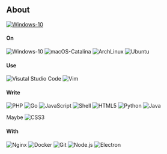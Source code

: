 ## About

[![Windows-10](https://img.shields.io/badge/lintmx-com-0078d6?style=for-the-badge)](https://lintmx.com)

#### On

![Windows-10](https://img.shields.io/badge/Windows-10-0078d6?style=flat-square&logo=windows&logoColor=0078d6)
![macOS-Catalina](https://img.shields.io/badge/macOS-Catalina-999999?style=flat-square&logo=apple&logoColor=999999)
![ArchLinux](https://img.shields.io/badge/ArchLinux-Latest-1793D1?style=flat-square&logo=arch-linux&logoColor=1793D1)
![Ubuntu](https://img.shields.io/badge/Ubuntu-20.04%20LTS-E95420?style=flat-square&logo=ubuntu&logoColor=E95420)

#### Use

![Visutal Studio Code](https://img.shields.io/badge/-Visual%20Studio%20Code-555?style=flat-square&logo=visual-studio-code&logoColor=007ACC)
![Vim](https://img.shields.io/badge/-Vim-555?style=flat-square&logo=vim&logoColor=019733)

#### Write

![PHP](https://img.shields.io/badge/-PHP-777BB4?style=flat-square&logo=php&logoColor=FFF)
![Go](https://img.shields.io/badge/-Go-00ADD8?style=flat-square&logo=go&logoColor=FFF)
![JavaScript](https://img.shields.io/badge/-JavaScript-F7DF1E?style=flat-square&logo=javascript&logoColor=FFF)
![Shell](https://img.shields.io/badge/-Shell-FFD500?style=flat-square&logo=shell&logoColor=FFF)
![HTML5](https://img.shields.io/badge/-HTML5-E34F26?style=flat-square&logo=html5&logoColor=FFF)
![Python](https://img.shields.io/badge/-Python-3776AB?style=flat-square&logo=python&logoColor=FFF)
![Java](https://img.shields.io/badge/-Java-007396?style=flat-square&logo=java&logoColor=FFF)

Maybe ![CSS3](https://img.shields.io/badge/-CSS3-1572B6?style=flat-square&logo=css3&logoColor=FFF)

#### With

![Nginx](https://img.shields.io/badge/-Nginx-269539?style=flat-square&logo=nginx&logoColor=FFF)
![Docker](https://img.shields.io/badge/-Docker-2496ED?style=flat-square&logo=docker&logoColor=FFF)
![Git](https://img.shields.io/badge/-Git-F05032?style=flat-square&logo=git&logoColor=FFF)
![Node.js](https://img.shields.io/badge/-Node.js-339933?style=flat-square&logo=node.js&logoColor=FFF)
![Electron](https://img.shields.io/badge/-Electron-47848F?style=flat-square&logo=electron&logoColor=FFF)